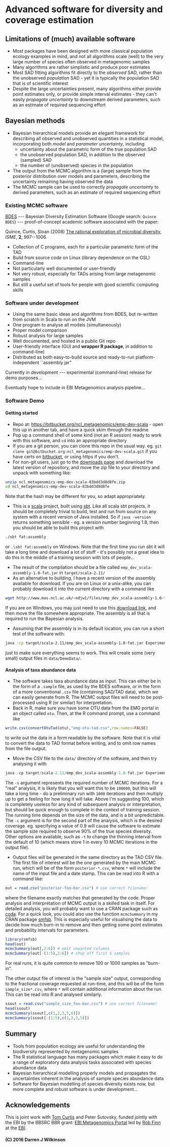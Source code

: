 # Advanced software for diversity and coverage estimation

## Limitations of (much) available software

* Most packages have been designed with more classical population ecology examples in mind, and not all algorithms scale (well) to the very large number of species often observed in metagenomic samples
* Many algorithms are rather simplistic and produce poor estimates
* Most SAD fitting algorithms fit directly to the *observed* SAD, rather than the unobserved *population* SAD - yet it is typically the population SAD that is of scientific interest
* Despite the large uncertainties present, many algorithms either provide point estimates only, or provide simple interval estimates - they can't easily *propagate uncertainty* to downstream derived parameters, such as an estimate of required sequencing effort

## Bayesian methods

* Bayesian hierarchical models provide an elegant framework for describing all observed and unobserved quantities in a statistical model, incorporating both *model* and *parameter uncertainty*, including
  * uncertainty about the parametric form of the true population SAD
  * the unobserved population SAD, in addition to the observed (sampled) SAD
  * the number of (unobserved) species in the population
* The output from the MCMC algorithm is a (large) sample from the posterior distribution over models and parameters, describing the uncertainty remaining having observed the data
* The MCMC sample can be used to correctly *propagate uncertainty* to derived parameters, such as an estimate of required sequencing effort


### Existing MCMC software

[BDES](http://userweb.eng.gla.ac.uk/christopher.quince/Software/BDES.html) --- Bayesian Diversity Estimation Software (Google search: `Quince BDES`) --- proof-of-concept academic software associated with the paper:

Quince, Curtis, Sloan (2008) [The rational exploration of microbial diversity](http://www.nature.com/ismej/journal/v2/n10/full/ismej200869a.html), *ISME*, **2**, 997--1006.

* Collection of C programs, each for a particular parametric form of the TAD
* Build from source code on Linux (library dependence on the GSL)
* Command-line
* Not particularly well documented or user-friendly
* Not very robust, especially for TADs arising from large metagenomic samples
* But still a useful set of tools for people with good scientific computing skills

### Software under development

* Using the same basic ideas and algorithms from BDES, but re-written from scratch in Scala to run on the JVM
* One program to analyse all models (simultaneously)
* Proper model comparison
* Robust analysis for large samples
* Well documented, and hosted in a public Git repo
* User-friendly interface (GUI and **wrapper R package**, in addition to command-line)
* Distributed as both easy-to-build source and ready-to-run platform-independent ``assembly jar"

Currently in development --- experimental (command-line) release for demo purposes...

Eventually hope to include in EBI Metagenomics analysis pipeline...

### Software Demo

#### Getting started

* Repo at: https://bitbucket.org/ncl_metagenomics/emp-dev-scala - open this up in another tab, and have a quick skim through the readme
* Pop up a command shell of some kind (not an R session) ready to work with this software, and `cd` into an appropriate directory
* If you are a git person, you can clone this repo in the usual way. eg. `git clone git@bitbucket.org:ncl_metagenomics/emp-dev-scala.git` if you have certs on [bitbucket](https://bitbucket.org/), or using https if you don't.
* For non-git users, just go to the [downloads page](https://bitbucket.org/ncl_metagenomics/emp-dev-scala/downloads) and download the latest version of repository, and move the zip file to your directory and unpack with something like:
```bash
unzip ncl_metagenomics-emp-dev-scala-83bdd3d8d8fe.zip
cd ncl_metagenomics-emp-dev-scala-83bdd3d8d8fe
```
Note that the hash may be different for you, so adapt appropriately.
* This is a [scala](http://www.scala-lang.org/) project, built using [sbt](http://www.scala-sbt.org/). Like all scala sbt projects, it should be completely trivial to build, test and run from source on any system with a recent version of Java installed. So if `java -version` returns something sensible - eg. a version number beginning 1.8, then you should be able to build this project with
```bash
./sbt fat:assembly
```
or `.\sbt fat:assembly` on Windows. Note that the first time you run sbt it will take a long time and download a lot of stuff - it's possibly not a great idea to do this in the middle of a training session with lots of people...
* The result of the compilation should be a file called `emp_dev_scala-assembly-1.0-fat.jar` in `target/scala-2.11/`
* As an alternative to building, I have a recent version of the assembly available for download. If you are on Linux or a unix-alike, you can probably download it into the current directory with a command like
```bash
wget http://www.mas.ncl.ac.uk/~ndjw1/files/emp_dev_scala-assembly-1.0-fat.jar
```
If you are on Windows, you may just need to use this [download link](http://www.mas.ncl.ac.uk/~ndjw1/files/emp_dev_scala-assembly-1.0-fat.jar), and then move the file somewhere appropriate. The assembly is all that is required to run the Bayesian analysis.
* Assuming that the assembly is in its default location, you can run a short test of the software with:
```bash
java -cp target/scala-2.11/emp_dev_scala-assembly-1.0-fat.jar ExperimentScalaRunner --in "data/DemoData/Brazil.sample" -s 100 -c 0.8
```
just to make sure everything seems to work. This will create some (very small) output files in `data/DemoData/`.

#### Analysis of taxa abundance data

* The software takes taxa abundance data as input. This can either be in the form of a `.sample` file, as used by the BDES software, or in the form of a more conventional `.csv` file (containing SAD/TAD data), which we can easily generate from R. The MCMC output files will need to be post-processed using R (or similar) for interpretation.
* Back in R, make sure you have some OTU data from the EMG portal in an object called `otu`. Then, at the R command prompt, use a command like
```r
write.csv(convertOtuTad(otu),"emg-otu-tad.csv",row.names=FALSE)
```
to write out the data in a form readable by the software. Note that it is vital to convert the data to TAD format before writing, and to omit row names from the file output.
* Move the CSV file to the `data/` directory of the software, and then try analysing it with
```r
java -cp target/scala-2.11/emp_dev_scala-assembly-1.0-fat.jar ExperimentScalaRunner --in "data/emg-otu-tad.csv" -s 100 -c 0.9
```
The `-s` argument represents the required number of MCMC iterations. For a "real" analysis, it is likely that you will want this to be `100000`, but this will take a long time - do a preliminary run with `1000` iterations and then multiply up to get a feeling for how long it will take. Above I'm suggesting 100, which is completely useless for any kind of subsequent analysis or interpretation, but should be quick enough to complete in the context of training session. The running time depends on the size of the data, and is a bit unpredictable. The `-c` argument is for the second part of the analysis, which is the desired coverage. eg. specifying a value of 0.9 will cause the software to estimate the sample size required to observe 90% of the true species diversity. Other options are available, such as `-t` to change the thinning interval from the default of 10 (which means store 1 in every 10 MCMC iterations in the output file).
* Output files will be generated in the same directory as the TAD CSV file. The first file of interest will be the one generated by the main MCMC run, which will be of the form `posterior-*.csv`, where `*` will include the name of the input file and a date stamp. This can be read into R with a command like:
```r
out = read.csv("posterior-foo-bar.csv") # use correct filename!
```
where the filename exactly matches that generated by the code. Proper analysis and interpretation of MCMC output is a skilled task in itself. For detailed analysis, you will probably want to use a CRAN package such as [coda](https://cran.r-project.org/package=coda). For a quick look, you could also use the function `mcmcSummary` in my CRAN package [smfsb](https://cran.r-project.org/package=smfsb). This is especially useful for visualising the data to decide how much burn-in to remove and then getting some point estimates and probability intervals for parameters.
```r
library(smfsb)
head(out)
mcmcSummary(out[,2:6]) # omit unwanted columns
mcmcSummary(out[-(1:5),2:6]) # chop off first 5 samples
```
For real runs, it is quite common to remove 100 or 1000 samples as "burn-in". 

The other output file of interest is the "sample size" output, corresponding to the fractional coverage requested at run-time, and this will be of the form `sample_size*.csv`, where `*` will contain additional information about the run. This can be read into R and analysed similarly.
```r
ssout = read.csv("sample_size_foo-bar.csv") # use correct filename!
head(ssout)
mcmcSummary(ssout[,c(1,2,3,5,6)])
mcmcSummary(ssout[-(1:5),c(1,2,3,5)])
```

## Summary

* Tools from population ecology are useful for understanding the biodiversity represented by metagenomic samples
* The R statistical language has many packages which make it easy to do a range of exploratory data analysis tasks associated with species abundance data
* Bayesian hierarchical modelling properly models and propagates the uncertainties inherent in the analysis of sample species abundance data
* Software for Bayesian modelling of species diversity exists now, but more complete and robust software is under development...

## Acknowledgements

This is joint work with [Tom Curtis](http://www.ncl.ac.uk/ceg/role/profile/tomcurtis.html) and Peter Sutovsky, funded jointly with the EBI by the BBSRC BBR grant: [EBI Metagenomics Portal](http://www.bbsrc.ac.uk/research/grants-search/AwardDetails/?FundingReference=BB/M011453/1) led by [Rob Finn](http://www.ebi.ac.uk/about/people/rob-finn) at the [EBI](http://www.ebi.ac.uk/).



#### (C) 2016 Darren J Wilkinson


